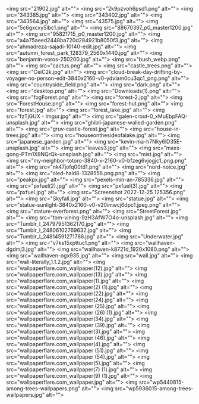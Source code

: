 <img src="21902.jpg" alt=""\>
<img src="2k9pzvoh6psd1.png" alt=""\>
<img src="343385.jpg" alt=""\>
<img src="343402.jpg" alt=""\>
<img src="343564.jpg" alt=""\>
<img src="43575.jpg" alt=""\>
<img src="5c6gxcxy5lbc1.png" alt=""\>
<img src="88670397_p0_master1200.jpg" alt=""\>
<img src="95821715_p0_master1200.jpg" alt=""\>
<img src="a4a75aeed2448ba720d284921b8050f3.jpg" alt=""\>
<img src="ahmadreza-sajadi-10140-edit.jpg" alt=""\>
<img src="autumn_forest_park_128379_2560x1440.jpg" alt=""\>
<img src="benjamin-voros-250200.jpg" alt=""\>
<img src="bush_webp.png" alt=""\>
<img src="cactus.png" alt=""\>
<img src="castle_trees.png" alt=""\>
<img src="CeiC2k.jpg" alt=""\>
<img src="cloud-break-day-drifting-by-voyager-no-person-edit-3840x2160-v0-ydvlam0cu3qc1_png.png" alt=""\>
<img src="countryside_field.png" alt=""\>
<img src="dark.png" alt=""\>
<img src="desktop.png" alt=""\>
<img src="Downloads(1).png" alt=""\>
<img src="fogForest.png" alt=""\>
<img src="forest-2.jpg" alt=""\>
<img src="ForestHouse.png" alt=""\>
<img src="forest-hut.png" alt=""\>
<img src="forest.jpg" alt=""\>
<img src="forest_lake.jpg" alt=""\>
<img src="fzTjGUX - Imgur.jpg" alt=""\>
<img src="galen-crout-0_xMuEbpFAQ-unsplash.jpg" alt=""\>
<img src="ghibli-japanese-walled-garden.png" alt=""\>
<img src="gruv-castle-forest.jpg" alt=""\>
<img src="house-in-trees.jpg" alt=""\>
<img src="houseonthesideofalake.jpg" alt=""\>
<img src="japanese_garden.jpg" alt=""\>
<img src="kevin-ma-h7Nky6lD35E-unsplash.jpg" alt=""\>
<img src="leaves3.jpg" alt=""\>
<img src="maxx-gong-PTm1X8NQrQk-unsplash.jpg" alt=""\>
<img src="mist.jpg" alt=""\>
<img src="my-neighbor-totoro-3840-x-2160-v0-bfzeg6vjogjc1_png.png" alt=""\>
<img src="nk47jofq00td1.png" alt=""\>
<img src="nord-noice.jpg" alt=""\>
<img src="oled-hald8-1328558.png.png" alt=""\>
<img src="peakpx.jpg" alt=""\>
<img src="pexels-min-an-785336.jpg" alt=""\>
<img src="pxfuel(2).jpg" alt=""\>
<img src="pxfuel(3).jpg" alt=""\>
<img src="pxfuel.jpg" alt=""\>
<img src="Screenshot 2022-12-25 125356.png" alt=""\>
<img src="Skyfall.jpg" alt=""\>
<img src="statue.jpg" alt=""\>
<img src="statue-sunlight-3840x2160-v0-v20imwcj6dpc1.jpeg.png" alt=""\>
<img src="stature-everforest.png" alt=""\>
<img src="StreetForest.jpg" alt=""\>
<img src="tom-vining-9zH3AfW7O4o-unsplash.jpg" alt=""\>
<img src="Tumblr_l_24797951362170.jpg" alt=""\>
<img src="Tumblr_l_24806102769632.jpg" alt=""\>
<img src="Tumblr_l_24814591271786.jpg" alt=""\>
<img src="Underwater.jpg" alt=""\>
<img src="v7ks15xpttuc1.png" alt=""\>
<img src="wallhaven-dgdmj3.jpg" alt=""\>
<img src="wallhaven-k8721d_1920x1080.png" alt=""\>
<img src="wallhaven-ogx935.jpg" alt=""\>
<img src="wall.jpg" alt=""\>
<img src="wall-literally_1.1.2.jpg" alt=""\>
<img src="wallpaperflare.com_wallpaper(12).jpg" alt=""\>
<img src="wallpaperflare.com_wallpaper(13).jpg" alt=""\>
<img src="wallpaperflare.com_wallpaper(1).jpg" alt=""\>
<img src="wallpaperflare.com_wallpaper(2) (1).jpg" alt=""\>
<img src="wallpaperflare.com_wallpaper(22).jpg" alt=""\>
<img src="wallpaperflare.com_wallpaper(24).jpg" alt=""\>
<img src="wallpaperflare.com_wallpaper (25).jpg" alt=""\>
<img src="wallpaperflare.com_wallpaper (26) (1).jpg" alt=""\>
<img src="wallpaperflare.com_wallpaper(34).jpg" alt=""\>
<img src="wallpaperflare.com_wallpaper (39).jpg" alt=""\>
<img src="wallpaperflare.com_wallpaper(3).jpg" alt=""\>
<img src="wallpaperflare.com_wallpaper (46).jpg" alt=""\>
<img src="wallpaperflare.com_wallpaper(4).jpg" alt=""\>
<img src="wallpaperflare.com_wallpaper (51).jpg" alt=""\>
<img src="wallpaperflare.com_wallpaper (54).jpg" alt=""\>
<img src="wallpaperflare.com_wallpaper(5).jpg" alt=""\>
<img src="wallpaperflare.com_wallpaper(7) (1).jpg" alt=""\>
<img src="wallpaperflare.com_wallpaper(9) (1).jpg" alt=""\>
<img src="wallpaperflare.com_wallpaper.jpg" alt=""\>
<img src="wp5440815-among-trees-wallpapers.png" alt=""\>
<img src="wp5936015-among-trees-wallpapers.jpg" alt=""\>
<img src="21902.jpg" alt=""/>
<img src="2k9pzvoh6psd1.png" alt=""/>
<img src="343385.jpg" alt=""/>
<img src="343402.jpg" alt=""/>
<img src="343564.jpg" alt=""/>
<img src="43575.jpg" alt=""/>
<img src="5c6gxcxy5lbc1.png" alt=""/>
<img src="88670397_p0_master1200.jpg" alt=""/>
<img src="95821715_p0_master1200.jpg" alt=""/>
<img src="a4a75aeed2448ba720d284921b8050f3.jpg" alt=""/>
<img src="ahmadreza-sajadi-10140-edit.jpg" alt=""/>
<img src="autumn_forest_park_128379_2560x1440.jpg" alt=""/>
<img src="benjamin-voros-250200.jpg" alt=""/>
<img src="bush_webp.png" alt=""/>
<img src="cactus.png" alt=""/>
<img src="castle_trees.png" alt=""/>
<img src="CeiC2k.jpg" alt=""/>
<img src="cloud-break-day-drifting-by-voyager-no-person-edit-3840x2160-v0-ydvlam0cu3qc1_png.png" alt=""/>
<img src="countryside_field.png" alt=""/>
<img src="dark.png" alt=""/>
<img src="desktop.png" alt=""/>
<img src="Downloads(1).png" alt=""/>
<img src="fogForest.png" alt=""/>
<img src="forest-2.jpg" alt=""/>
<img src="ForestHouse.png" alt=""/>
<img src="forest-hut.png" alt=""/>
<img src="forest.jpg" alt=""/>
<img src="forest_lake.jpg" alt=""/>
<img src="fzTjGUX - Imgur.jpg" alt=""/>
<img src="galen-crout-0_xMuEbpFAQ-unsplash.jpg" alt=""/>
<img src="ghibli-japanese-walled-garden.png" alt=""/>
<img src="gruv-castle-forest.jpg" alt=""/>
<img src="house-in-trees.jpg" alt=""/>
<img src="houseonthesideofalake.jpg" alt=""/>
<img src="japanese_garden.jpg" alt=""/>
<img src="kevin-ma-h7Nky6lD35E-unsplash.jpg" alt=""/>
<img src="leaves3.jpg" alt=""/>
<img src="maxx-gong-PTm1X8NQrQk-unsplash.jpg" alt=""/>
<img src="mist.jpg" alt=""/>
<img src="my-neighbor-totoro-3840-x-2160-v0-bfzeg6vjogjc1_png.png" alt=""/>
<img src="nk47jofq00td1.png" alt=""/>
<img src="nord-noice.jpg" alt=""/>
<img src="oled-hald8-1328558.png.png" alt=""/>
<img src="peakpx.jpg" alt=""/>
<img src="pexels-min-an-785336.jpg" alt=""/>
<img src="pxfuel(2).jpg" alt=""/>
<img src="pxfuel(3).jpg" alt=""/>
<img src="pxfuel.jpg" alt=""/>
<img src="README.md" alt=""/>
<img src="Screenshot 2022-12-25 125356.png" alt=""/>
<img src="Skyfall.jpg" alt=""/>
<img src="statue.jpg" alt=""/>
<img src="statue-sunlight-3840x2160-v0-v20imwcj6dpc1.jpeg.png" alt=""/>
<img src="stature-everforest.png" alt=""/>
<img src="StreetForest.jpg" alt=""/>
<img src="tom-vining-9zH3AfW7O4o-unsplash.jpg" alt=""/>
<img src="Tumblr_l_24797951362170.jpg" alt=""/>
<img src="Tumblr_l_24806102769632.jpg" alt=""/>
<img src="Tumblr_l_24814591271786.jpg" alt=""/>
<img src="Underwater.jpg" alt=""/>
<img src="v7ks15xpttuc1.png" alt=""/>
<img src="wallhaven-dgdmj3.jpg" alt=""/>
<img src="wallhaven-k8721d_1920x1080.png" alt=""/>
<img src="wallhaven-ogx935.jpg" alt=""/>
<img src="wall.jpg" alt=""/>
<img src="wall-literally_1.1.2.jpg" alt=""/>
<img src="wallpaperflare.com_wallpaper(12).jpg" alt=""/>
<img src="wallpaperflare.com_wallpaper(13).jpg" alt=""/>
<img src="wallpaperflare.com_wallpaper(1).jpg" alt=""/>
<img src="wallpaperflare.com_wallpaper(2) (1).jpg" alt=""/>
<img src="wallpaperflare.com_wallpaper(22).jpg" alt=""/>
<img src="wallpaperflare.com_wallpaper(24).jpg" alt=""/>
<img src="wallpaperflare.com_wallpaper (25).jpg" alt=""/>
<img src="wallpaperflare.com_wallpaper (26) (1).jpg" alt=""/>
<img src="wallpaperflare.com_wallpaper(34).jpg" alt=""/>
<img src="wallpaperflare.com_wallpaper (39).jpg" alt=""/>
<img src="wallpaperflare.com_wallpaper(3).jpg" alt=""/>
<img src="wallpaperflare.com_wallpaper (46).jpg" alt=""/>
<img src="wallpaperflare.com_wallpaper(4).jpg" alt=""/>
<img src="wallpaperflare.com_wallpaper (51).jpg" alt=""/>
<img src="wallpaperflare.com_wallpaper (54).jpg" alt=""/>
<img src="wallpaperflare.com_wallpaper(5).jpg" alt=""/>
<img src="wallpaperflare.com_wallpaper(7) (1).jpg" alt=""/>
<img src="wallpaperflare.com_wallpaper(9) (1).jpg" alt=""/>
<img src="wallpaperflare.com_wallpaper.jpg" alt=""/>
<img src="wp5440815-among-trees-wallpapers.png" alt=""/>
<img src="wp5936015-among-trees-wallpapers.jpg" alt=""/>
